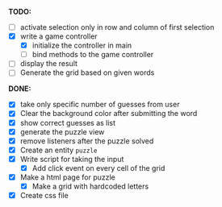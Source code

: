 **TODO:**

- [ ] activate selection only in row and column of first selection
- [x] write a game controller
  - [x] initialize the controller in main
  - [ ] bind methods to the game controller
- [ ] display the result
- [ ] Generate the grid based on given words

**DONE:**

- [x] take only specific number of guesses from user
- [x] Clear the background color after submitting the word
- [x] show correct guesses as list
- [x] generate the puzzle view
- [x] remove listeners after the puzzle solved
- [x] Create an entity `puzzle`
- [x] Write script for taking the input
  - [x] Add click event on every cell of the grid
- [x] Make a html page for puzzle
  - [x] Make a grid with hardcoded letters
- [x] Create css file